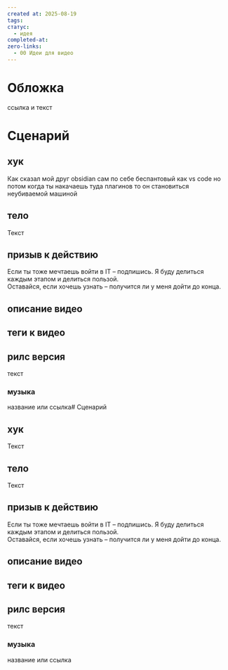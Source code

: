 ```yaml
---
created at: 2025-08-19
tags:
статус:
  - идея
completed-at:
zero-links:
  - 00 Идеи для видео
---
```

# Обложка
ссылка и текст
# Сценарий

## хук
Как сказал мой друг obsidian сам по себе беспантовый как vs code но потом когда ты накачаешь туда плагинов то он становиться неубиваемой машиной
## тело
Текст
## призыв к действию

Если ты тоже мечтаешь войти в IT – подпишись. Я буду делиться каждым этапом и делиться пользой.  
Оставайся, если хочешь узнать – получится ли у меня дойти до конца.

## описание видео


## теги к видео

## рилс версия 

текст
### музыка
название или ссылка# Сценарий

## хук
Текст
## тело
Текст
## призыв к действию

Если ты тоже мечтаешь войти в IT – подпишись. Я буду делиться каждым этапом и делиться пользой.  
Оставайся, если хочешь узнать – получится ли у меня дойти до конца.

## описание видео


## теги к видео

## рилс версия 

текст
### музыка
название или ссылка